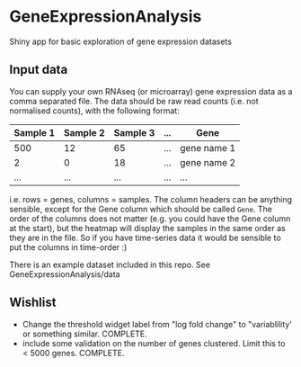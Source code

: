 # GeneExpressionAnalysis
Shiny app for basic exploration of gene expression datasets  

## Input data  

You can supply your own RNAseq (or microarray) gene expression data as a comma separated file. The data should be raw read counts (i.e. not normalised counts), with the following format:  

| Sample 1 | Sample 2 | Sample 3 | ... | Gene |  
| -------- | -------- | -------- | --- | ---- |  
| 500 | 12 | 65 | ... | gene name 1 |  
| 2 | 0 | 18 | ... | gene name 2 |  
| ... | ... | ... | ... | ... |  

i.e. rows = genes, columns = samples. The column headers can be anything sensible, except for the Gene column which should be called ```Gene```.  The order of the columns does not matter (e.g. you could have the Gene column at the start), but the heatmap will display the samples in the same order as they are in the file. So if you have time-series data it would be sensible to put the columns in time-order :)  

There is an example dataset included in this repo. See GeneExpressionAnalysis/data  


## Wishlist  

  - Change the threshold widget label from "log fold change" to "variablility' or something similar. COMPLETE.  
  - include some validation on the number of genes clustered. Limit this to < 5000 genes. COMPLETE.  
